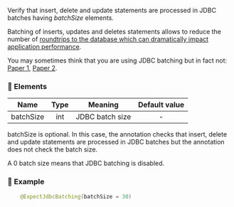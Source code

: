 Verify that insert, delete and update statements are processed in JDBC batches having *batchSize* elements.

Batching  of inserts, updates and deletes statements allows to reduce the number of [roundtrips to the database which can dramatically impact application performance](https://blog.jooq.org/2017/12/18/the-cost-of-jdbc-server-roundtrips/).

You may sometimes think that you are using JDBC batching but in fact not: [Paper 1](https://abramsm.wordpress.com/2008/04/23/hibernate-batch-processing-why-you-may-not-be-using-it-even-if-you-think-you-are/), [Paper 2](https://stackoverflow.com/questions/27697810/hibernate-disabled-insert-batching-when-using-an-identity-identifier).

### :wrench: Elements 
|Name  |Type| Meaning           | Default value  |
| -------- |:---:|:-----------------:|:--------------:|
| batchSize| int |JDBC batch size   |      -         |

batchSize is optional. In this case, the annotation checks that insert, delete and update statements are processed in JDBC batches but the annotation does not check the batch size.

A 0 batch size means that JDBC batching is disabled.

### :mag_right: Example
```java
    @ExpectJdbcBatching(batchSize = 30)
```
